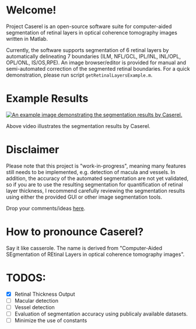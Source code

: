 # Welcome!

Project Caserel is an open-source software suite for computer-aided segmentation of retinal layers in optical coherence tomography images written in Matlab.

Currently, the software supports segmentation of 6 retinal layers by automatically delineating 7 boundaries (ILM, NFL/GCL, IPL/INL, INL/OPL, OPL/ONL, IS/OS,RPE). An image browser/editor is provided for manual and semi-automated correction of the segmented retinal boundaries.  For a quick demonstration, please run script `getRetinalLayersExample.m`.

# Example Results
[![An example image demonstrating the segmentation results by Caserel.](https://sites.google.com/site/pangyuteng/projects/091313__yux005.jpg)](http://www.youtube.com/embed/UWW0Y52PskA)

Above video illustrates the segmentation results by Caserel.

# Disclaimer
Please note that this project is "work-in-progress", meaning many features still needs to be implemented, e.g. detection of macula and vessels.  In addition, the accuracy of the automated segmentation are not yet validated, so if you are to use the resulting segmentation for quantification of retinal layer thickness, I recommend carefully reviewing the segmentation results using either the provided GUI or other image segmentation tools.

Drop your comments/ideas [here](https://github.com/pangyuteng/caserel/issues).

# How to pronounce Caserel? 
Say it like casserole.  The name is derived from "Computer-Aided SEgmentation of REtinal Layers in optical coherence tomography images".

# TODOS:
- [x] Retinal Thickness Output
- [ ] Macular detection
- [ ] Vessel detection
- [ ] Evaluation of segmentation accuracy using publicaly available datasets.
- [ ] Minimize the use of constants